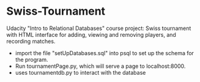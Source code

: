 # Swiss-Tournament
Udacity "Intro to Relational Databases" course project: Swiss tournament with HTML interface for adding, viewing and removing players, and recording matches.

- import the file "setUpDatabases.sql" into psql to set up the schema for the program.
- Run tournamentPage.py, which will serve a page to localhost:8000.
- uses tournamentdb.py to interact with the database
